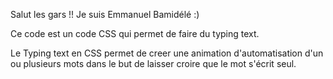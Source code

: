 Salut les gars !! Je suis Emmanuel Bamidélé :)

Ce code est un code CSS qui permet de faire du typing text.

Le Typing text en CSS permet de creer une animation d'automatisation d'un ou plusieurs mots dans le but de laisser croire que le mot s'écrit seul.
